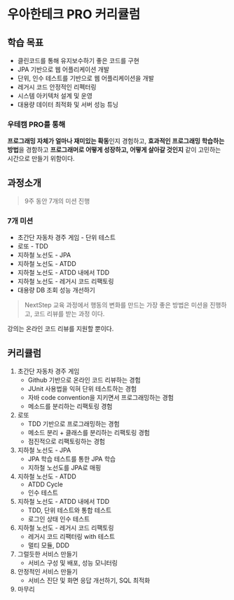 # 우아한테크 PRO 커리큘럼

## 학습 목표
* 클린코드를 통해 유지보수하기 좋은 코드를 구현
* JPA 기반으로 웹 어플리케이션 개발
* 단위, 인수 테스트를 기반으로 웹 어플리케이션을 개발
* 레거시 코드 안정적인 리펙터링
* 시스템 아키텍처 설계 및 운영
* 대용량 데이터 최적화 및 서버 성능 튜닝

### 우테캠 PRO를 통해
 **프로그래밍 자체가 얼마나 재미있는 확동**인지 경험하고,
 **효과적인 프로그래밍 학습하는 방법**을 경함하고
 **프로그래머로 어떻게 성장하고, 어떻게 살아갈 것인지** 같이 고민하는 시간으로 만들기 위함이다.

## 과정소개

> 9주 동안 7개의 미션 진행

### 7개 미션
* 초간단 자동차 경주 게임 - 단위 테스트
* 로또 - TDD
* 지하철 노선도 - JPA
* 지하철 노선도 - ATDD
* 지하철 노선도 - ATDD 내에서 TDD
* 지하철 노선도 - 레거시 코드 리팩토링
* 대용량 DB 조회 성능 개선하기
> NextStep 교육 과정에서 행동의 변화를 만드는 가장 좋은 방법은 미션을 진행하고, 코드 리뷰를 받는 과정 이다.

강의는 온라인 코드 리뷰를 지원할 뿐이다.

## 커리큘럼
1. 초간단 자동차 경주 게임
    * Github 기반으로 온라인 코드 리뷰하는 경험
    * JUnit 사용법을 익혀 단위 테스트하는 경험
    * 자바 code convention을 지키면서 프로그래밍하는 경험
    * 메소드를 분리하는 리팩토링 경험
2. 로또
    * TDD 기반으로 프로그래밍하는 경험
    * 메소드 분리 + 클래스를 분리하는 리팩토링 경험
    * 점진적으로 리팩토링하는 경험
3. 지하철 노선도 - JPA
    * JPA 학습 테스트를 통한 JPA 학습
    * 지하철 노선도를 JPA로 매핑
4. 지하철 노선도 - ATDD
    * ATDD Cycle
    * 인수 테스트
5. 지하철 노선도 - ATDD 내에서 TDD
    * TDD, 단위 테스트와 통합 테스트
    * 로그인 상태 인수 테스트
6. 지하철 노선도 - 레거시 코드 리팩토링
    * 레거시 코드 리팩터링 with 테스트
    * 멀티 모듈, DDD
7. 그럴듯한 서비스 만들기
    * 서비스 구성 및 배포, 성능 모니터링
8. 안정적인 서비스 만들기
    * 서비스 진단 및 화면 응답 개선하기, SQL 최적화
9. 마무리
